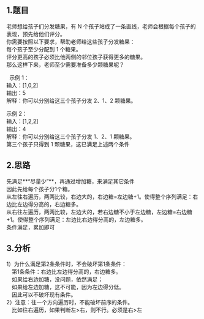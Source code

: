 ## 1.题目
老师想给孩子们分发糖果，有 N 个孩子站成了一条直线，老师会根据每个孩子的表现，预先给他们评分。  
你需要按照以下要求，帮助老师给这些孩子分发糖果：  
每个孩子至少分配到 1 个糖果。  
评分更高的孩子必须比他两侧的邻位孩子获得更多的糖果。  
那么这样下来，老师至少需要准备多少颗糖果呢？  

 
示例 1：  
输入：[1,0,2]  
输出：5  
解释：你可以分别给这三个孩子分发 2、1、2 颗糖果。  

示例 2：  
输入：[1,2,2]  
输出：4  
解释：你可以分别给这三个孩子分发 1、2、1 颗糖果。  
     第三个孩子只得到 1 颗糖果，这已满足上述两个条件  

## 2.思路
先满足**“尽量少”**，再通过增加糖，来满足其它条件  
因此先给每个孩子分1个糖。  
从左往右遍历，两两比较，右边大的，右边糖=左边糖+1。使得整个序列满足：右边比左边得分高的，右边糖多。   
从右往左遍历，两两比较，左边大的，若右边糖不小于左边糖，左边糖=右边糖+1。使得整个序列满足：左边比右边得分高的，左边糖多。  
条件满足，累加即可  

## 3.分析
1）为什么满足第2条条件时，不会破坏第1条条件：  
&emsp;第1条条件：右边比左边得分高的，右边糖多。  
&emsp;如果给右边加糖，没问题，依然满足；  
&emsp;如果给左边加糖，这不可能，因为左边得分低。  
&emsp;因此可以不破坏现有条件。  
2）注意：往一个方向遍历时，不能破坏前序的条件。  
&emsp;比如往右遍历，如果判断左>右，则不行。必须是右>左  